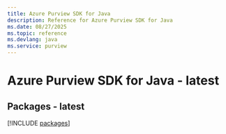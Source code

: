 ```yaml
---
title: Azure Purview SDK for Java
description: Reference for Azure Purview SDK for Java
ms.date: 08/27/2025
ms.topic: reference
ms.devlang: java
ms.service: purview
---
```

# Azure Purview SDK for Java - latest
## Packages - latest
[!INCLUDE [packages](purview-index.md)]